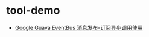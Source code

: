 # tool-demo

- [Google Guava EventBus 消息发布-订阅异步调用使用](https://github.com/xinput123/tool-demo/tree/main/guave-demo)